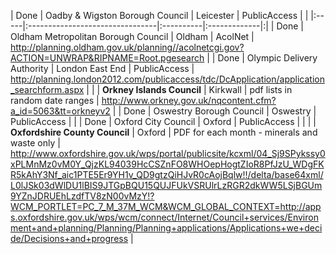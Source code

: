 | Done | Oadby & Wigston Borough Council | Leicester | PublicAccess | |
|:-----|:--------------------------------|:----------|:-------------|:|
| Done | Oldham Metropolitan Borough Council | Oldham | AcolNet | http://planning.oldham.gov.uk/planning//acolnetcgi.gov?ACTION=UNWRAP&RIPNAME=Root.pgesearch |
| Done | Olympic Delivery Authority | London East End | PublicAccess | http://planning.london2012.com/publicaccess/tdc/DcApplication/application_searchform.aspx |
|  | **Orkney Islands Council** | Kirkwall | pdf lists in random date ranges | http://www.orkney.gov.uk/nqcontent.cfm?a_id=5063&tt=orkneyv2 |
| Done | Oswestry Borough Council | Oswestry | PublicAccess |  |
| Done | Oxford City Council | Oxford | PublicAccess |  |
|  | **Oxfordshire County Council** | Oxford | PDF for each month - minerals and waste only | http://www.oxfordshire.gov.uk/wps/portal/publicsite/kcxml/04_Sj9SPykssy0xPLMnMz0vM0Y_QjzKL94039HcCSZnFO8WHOepHogtZIoR8PfJzU_WDgFKR5kAhY3Nf_aic1PTE5Er9YH1v_QD9gtzQiHJvR0cAojBqlw!!/delta/base64xml/L0lJSk03dWlDU1lBIS9JTGpBQU15QUJFUkVSRUlrLzRGR2dkWW5LSjBGUm9YZnJDRUEhLzdfTV8zN00vMzY!?WCM_PORTLET=PC_7_M_37M_WCM&WCM_GLOBAL_CONTEXT=http://apps.oxfordshire.gov.uk/wps/wcm/connect/Internet/Council+services/Environment+and+planning/Planning/Planning+applications/Applications+we+decide/Decisions+and+progress |
